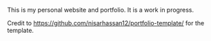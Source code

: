 This is my personal website and portfolio.
It is a work in progress.

Credit to https://github.com/nisarhassan12/portfolio-template/ for the template.
